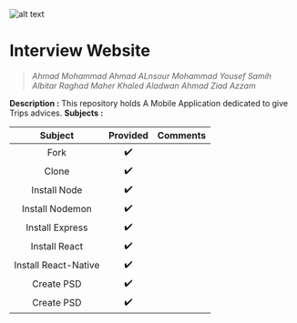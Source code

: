 ![alt text](https://www.google.com/url?sa=i&source=images&cd=&ved=2ahUKEwjgkbzP4-LlAhWHYlAKHci3DvAQjRx6BAgBEAQ&url=https%3A%2F%2Fwww.visitnicaragua.us%2F&psig=AOvVaw2ugtUU9HsLM7n-WS_SddWT&ust=1573582970427193 "Logo Title Text 1")
# Interview Website
> _Ahmad Mohammad Ahmad ALnsour_
> _Mohammad Yousef Samih Albitar_
> _Raghad Maher Khaled Aladwan_
> _Ahmad Ziad Azzam_


**Description :**
This repository holds A Mobile Application dedicated to give Trips advices. 
**Subjects :**

| Subject                     		| Provided      | Comments  	|
| :------------------------------------:|:-------------:|:-------------:|
| Fork 	                      		| ✔️            |		|
| Clone	                      		| ✔️            |		|
| Install Node                		| ✔️            |		|
| Install Nodemon 			| ✔️            |		|
| Install Express             		| ✔️            |		|
| Install React               		| ✔️            |		|
| Install React-Native        		| ✔️            |		|
| Create PSD              		| ✔️            |		|
| Create PSD              		| ✔️            |		|




